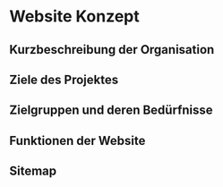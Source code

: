 # Website Konzept

## Kurzbeschreibung der Organisation

## Ziele des Projektes

## Zielgruppen und deren Bedürfnisse

## Funktionen der Website

## Sitemap